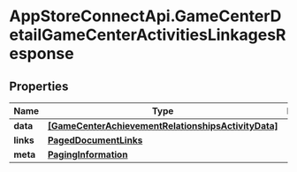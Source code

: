 # AppStoreConnectApi.GameCenterDetailGameCenterActivitiesLinkagesResponse

## Properties

Name | Type | Description | Notes
------------ | ------------- | ------------- | -------------
**data** | [**[GameCenterAchievementRelationshipsActivityData]**](GameCenterAchievementRelationshipsActivityData.md) |  | 
**links** | [**PagedDocumentLinks**](PagedDocumentLinks.md) |  | 
**meta** | [**PagingInformation**](PagingInformation.md) |  | [optional] 


